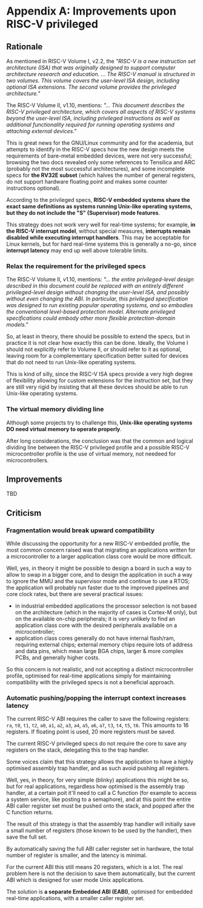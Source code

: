# Appendix A: Improvements upon RISC-V privileged

## Rationale

As mentioned in RISC-V Volume I, v2.2, the _"RISC-V is a new instruction set architecture (ISA) that was originally designed to support computer architecture research and education. ... The RISC-V manual is structured in two volumes. This volume covers the user-level ISA design, including optional ISA extensions. The second volume provides the privileged architecture."_

The RISC-V Volume II, v1.10, mentions: _"... This document describes the RISC-V privileged architecture, which covers all aspects of RISC-V systems beyond the user-level ISA, including privileged instructions as well as additional functionality required for running operating systems and attaching external devices."_

This is great news for the GNU/Linux community and for the academia, but attempts to identify in the RISC-V specs how the new design meets the requirements of bare-metal embedded devices, were not very successful; browsing the two docs revealed only some references to Tensilica and ARC (probably not the most successful architectures), and some incomplete specs for **the RV32E subset** (which halves the number of general registers, do not support hardware floating point and makes some counter instructions optional).

According to the privileged specs, **RISC-V embedded systems share the exact same definitions as systems running Unix-like operating systems, but they do not include the "S" (Supervisor) mode features**.

This strategy does not work very well for real-time systems; for example, **in the RISC-V interrupt model**, without special measures, **interrupts remain disabled while executing interrupt handlers**. This may be acceptable for Linux kernels, but for hard real-time systems this is generally a no-go, since **interrupt latency** may end up well above tolerable limits.

### Relax the requirement for the privileged specs

The RISC-V Volume II, v1.10, mentions: _"... the entire privileged-level design described in this document could be replaced with an entirely different privileged-level design without changing the user-level ISA, and possibly without even changing the ABI. In particular, this privileged specification was designed to run existing popular operating systems, and so embodies the conventional level-based protection model. Alternate privileged specifications could embody other more flexible protection-domain models."_

So, at least in theory, there should be possible to extend the specs, but in practice it is not clear how exactly this can be done. Ideally, the Volume I should not explicitly refer to Volume II, or should refer to it as optional, leaving room for a complementary specification better suited for devices that do not need to run Unix-like operating systems.

This is kind of silly, since the RISC-V ISA specs provide a very high degree of flexibility allowing for custom extensions for the instruction set, but they are still very rigid by insisting that all these devices should be able to run Unix-like operating systems.

### The virtual memory dividing line

Although some projects try to challenge this, **Unix-like operating systems DO need virtual memory to operate properly**.

After long considerations, the conclusion was that the common and logical dividing line between the RISC-V privileged profile and a possible RISC-V microcontroller profile is the use of virtual memory, not needeed for microcontrollers.

## Improvements

TBD

## Criticism

### Fragmentation would break upward compatibility

While discussing the opportunity for a new RISC-V embedded profile, the most common concern raised was that migrating an applications written for a microcontroller to a larger application class core would be more difficult.

Well, yes, in theory it might be possible to design a board in such a way to allow to swap in a bigger core, and to design the application in such a way to ignore the MMU and the supervisor mode and continue to use a RTOS; the application will probably run faster due to the improved pipelines and core clock rates, but there are several practical issues:

- in industrial embedded applications the processor selection is not based on the architecture (which in the majority of cases is Cortex-M only), but on the available on-chip peripherals; it is very unlikely to find an application class core with the desired peripherals available on a microcontroller;
- application class cores generally do not have internal flash/ram, requiring external chips; external memory chips require lots of address and data pins, which mean large BGA chips, larger & more complex PCBs, and generally higher costs. 

So this concern is not realistic, and not accepting a distinct microcontroller profile, optimised for real-time applications simply for maintaining compatibility with the privileged specs is not a beneficial approach.

### Automatic pushing/popping the interrupt context increases latency

The current RISC-V ABI requires the caller to save the following registers: `ra`, `t0`, `t1`, `t2`, `a0`, `a1`, `a2`, `a3`, `a4`, `a5`, `a6`, `a7`, `t3`, `t4`, `t5`, `t6`. This amounts to 16 registers. If floating point is used, 20 more registers must be saved.

The current RISC-V privileged specs do not require the core to save any registers on the stack, delegating this to the trap handler.

Some voices claim that this strategy allows the application to have a highly optimised assembly trap handler, and as such avoid pushing all registers.

Well, yes, in theory, for very simple (blinky) applications this might be so, but for real applications, regardless how optimised is the assembly trap handler, at a certain poit it'll need to call a C function (for example to access a system service, like posting to a semaphore), and at this point the entire ABI caller register set must be pushed onto the stack, and popped after the C function returns. 

The result of this strategy is that the assembly trap handler will initially save a small number of registers (those known to be used by the handler), then save the full set.

By automatically saving the full ABI caller register set in hardware, the total number of register is smaller, and the latency is minimal.

For the current ABI this still means 20 registers, which is a lot. The real problem here is not the decision to save them automatically, but the current ABI which is designed for user mode Unix applications.

The solution is **a separate Embedded ABI (EABI)**, optimised for embedded real-time applications, with a smaller caller register set.

